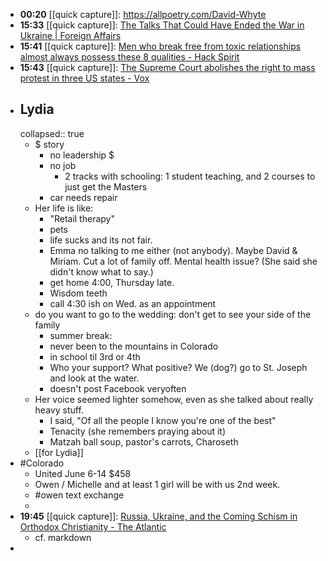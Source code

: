 - **00:20** [[quick capture]]:  https://allpoetry.com/David-Whyte
- **15:33** [[quick capture]]:  [The Talks That Could Have Ended the War in Ukraine | Foreign Affairs](https://www.foreignaffairs.com/ukraine/talks-could-have-ended-war-ukraine)
- **15:41** [[quick capture]]:  [Men who break free from toxic relationships almost always possess these 8 qualities - Hack Spirit](https://hackspirit.com/men-who-break-free-from-toxic-relationships-almost-always-possess-these-qualities/)
- **15:43** [[quick capture]]:  [The Supreme Court abolishes the right to mass protest in three US states - Vox](https://www.vox.com/scotus/24080080/supreme-court-mckesson-doe-first-amendment-protest-black-lives-matter)
- ## Lydia
  collapsed:: true
	- $ story
		- no leadership $
		- no job
			- 2 tracks with schooling: 1 student teaching, and 2 courses to just get the Masters
		- car needs repair
	- Her life is like:
		- "Retail therapy"
		- pets
		- life sucks and its not fair.
		- Emma no talking to me either (not anybody). Maybe David & Miriam. Cut a lot of family off. Mental health issue? (She said she didn't know what to say.)
		- get home 4:00, Thursday late.
		- Wisdom teeth
		- call 4:30 ish on Wed. as an appointment
	- do you want to go to the wedding: don't get to see your side of the family
		- summer break:
		- never been to the mountains in Colorado
		- in school til 3rd or 4th
		- Who your support? What positive? We (dog?) go to St. Joseph and look at the water.
		- doesn't post Facebook veryoften
	- Her voice seemed lighter somehow, even as she talked about really heavy stuff.
		- I said, "Of all the people I know you're one of the best"
		- Tenacity (she remembers praying about it)
		- Matzah ball soup, pastor's carrots, Charoseth
	- [[for Lydia]]
- #Colorado
	- United June 6-14 $458
	- Owen / Michelle and at least 1 girl will be with us 2nd week.
	- #owen text exchange
	-
- **19:45** [[quick capture]]:  [Russia, Ukraine, and the Coming Schism in Orthodox Christianity - The Atlantic](https://www.theatlantic.com/magazine/archive/2024/05/russia-ukraine-orthodox-christian-church-bartholomew-kirill/677837/)
	- cf. markdown
-